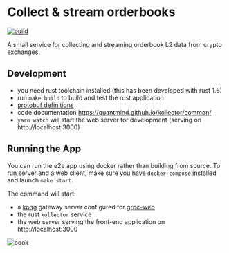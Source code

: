 # Collect & stream orderbooks

[![build](https://github.com/quantmind/kollector/actions/workflows/build.yml/badge.svg)](https://github.com/quantmind/kollector/actions/workflows/build.yml)

A small service for collecting and streaming orderbook L2 data from crypto exchanges.

## Development

* you need rust toolchain installed (this has been developed with rust 1.6)
* run `make build` to build and test the rust application
* [protobuf definitions](./service/proto/orderbook.proto)
* code documentation https://quantmind.github.io/kollector/common/
* `yarn watch` will start the web server for development (serving on http://localhost:3000)


## Running the App

You can run the e2e app using docker rather than building from source.
To run server and a web client, make sure you have `docker-compose` installed and launch `make start`.

The command will start:

* a [kong](https://github.com/Kong/kong) gateway server configured for [grpc-web](https://docs.konghq.com/hub/kong-inc/grpc-web/)
* the rust `kollector` service
* the web server serving the front-end application on http://localhost:3000


![book](https://user-images.githubusercontent.com/144320/169586918-b3bdbc80-b661-47ac-85ef-a5fd7387721c.gif)
